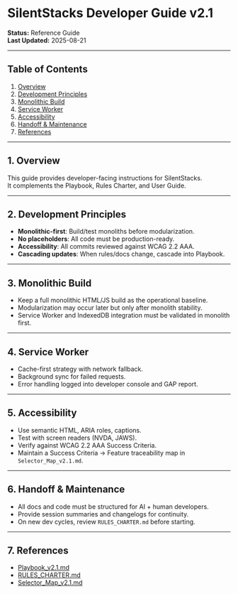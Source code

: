 # SilentStacks Developer Guide v2.1

**Status:** Reference Guide  
**Last Updated:** 2025-08-21  

---

## Table of Contents
1. [Overview](#1-overview)  
2. [Development Principles](#2-development-principles)  
3. [Monolithic Build](#3-monolithic-build)  
4. [Service Worker](#4-service-worker)  
5. [Accessibility](#5-accessibility)  
6. [Handoff & Maintenance](#6-handoff--maintenance)  
7. [References](#7-references)  

---

## 1. Overview
This guide provides developer-facing instructions for SilentStacks.  
It complements the Playbook, Rules Charter, and User Guide.  

---

## 2. Development Principles
- **Monolithic-first**: Build/test monoliths before modularization.  
- **No placeholders**: All code must be production-ready.  
- **Accessibility**: All commits reviewed against WCAG 2.2 AAA.  
- **Cascading updates**: When rules/docs change, cascade into Playbook.  

---

## 3. Monolithic Build
- Keep a full monolithic HTML/JS build as the operational baseline.  
- Modularization may occur later but only after monolith stability.  
- Service Worker and IndexedDB integration must be validated in monolith first.  

---

## 4. Service Worker
- Cache-first strategy with network fallback.  
- Background sync for failed requests.  
- Error handling logged into developer console and GAP report.  

---

## 5. Accessibility
- Use semantic HTML, ARIA roles, captions.  
- Test with screen readers (NVDA, JAWS).  
- Verify against WCAG 2.2 AAA Success Criteria.  
- Maintain a Success Criteria → Feature traceability map in `Selector_Map_v2.1.md`.  

---

## 6. Handoff & Maintenance
- All docs and code must be structured for AI + human developers.  
- Provide session summaries and changelogs for continuity.  
- On new dev cycles, review `RULES_CHARTER.md` before starting.  

---

## 7. References
- [Playbook_v2.1.md](./Playbook_v2.1.md)  
- [RULES_CHARTER.md](./RULES_CHARTER.md)  
- [Selector_Map_v2.1.md](./Selector_Map_v2.1.md)  
